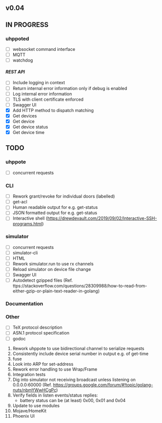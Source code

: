 ## v0.04

## IN PROGRESS

### uhppoted

- [ ] websocket command interface
- [ ] MQTT 
- [ ] watchdog

#### *REST API*
- [ ] Include logging in context
- [ ] Return internal error information only if debug is enabled
- [ ] Log internal error information
- [ ] TLS with client certificate enforced
- [ ] Swagger UI
- [x] Add HTTP method to dispatch matching
- [x] Get devices
- [x] Get device
- [x] Get device status
- [x] Get device time

## TODO

### uhppote
- [ ] concurrent requests

### CLI
- [ ] Rework grant/revoke for individual doors (labelled)
- [ ] get-acl
- [ ] Human readable output for e.g. get-status
- [ ] JSON formatted output for e.g. get-status
- [ ] Interactive shell (https://drewdevault.com/2019/09/02/Interactive-SSH-programs.html)

### simulator
- [ ] concurrent requests
- [ ] simulator-cli
- [ ] HTML
- [ ] Rework simulator.run to use rx channels
- [ ] Reload simulator on device file change
- [ ] Swagger UI
- [ ] Autodetect gzipped files (Ref. ttps://stackoverflow.com/questions/28309988/how-to-read-from-either-gzip-or-plain-text-reader-in-golang)

### Documentation

### Other
- [ ] TeX protocol description
- [ ] ASN.1 protocol specification
- [ ] godoc

1.  Rework uhppote to use bidirectional channel to serialize requests
2.  Consistently include device serial number in output e.g. of get-time
3.  fuse
4.  Look into ARP for set-address
5.  Rework error handling to use Wrap/Frame
6.  Integration tests
7.  Dig into simulator not receiving broadcast unless listening on 0.0.0.0:60000
    (Ref. https://groups.google.com/forum/#!topic/golang-nuts/nbmYWwHCgPc)
8.  Verify fields in listen events/status replies:
    - battery status can be (at least) 0x00, 0x01 and 0x04
9.  Update to use modules
10. Mojave/HomeKit
11. Phoenix UI

